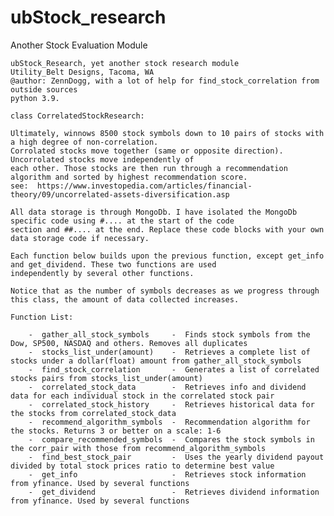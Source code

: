 # ubStock_research
Another Stock Evaluation Module

    ubStock_Research, yet another stock research module
    Utility_Belt Designs, Tacoma, WA
    @author: ZennDogg, with a lot of help for find_stock_correlation from outside sources
    python 3.9.

    class CorrelatedStockResearch:

    Ultimately, winnows 8500 stock symbols down to 10 pairs of stocks with a high degree of non-correlation.
    Corrolated stocks move together (same or opposite direction). Uncorrolated stocks move independently of
    each other. Those stocks are then run through a recommendation algorithm and sorted by highest recommendation score.
    see:  https://www.investopedia.com/articles/financial-theory/09/uncorrelated-assets-diversification.asp

    All data storage is through MongoDb. I have isolated the MongoDb specific code using #.... at the start of the code
    section and ##.... at the end. Replace these code blocks with your own data storage code if necessary.

    Each function below builds upon the previous function, except get_info and get_dividend. These two functions are used
    independently by several other functions.

    Notice that as the number of symbols decreases as we progress through this class, the amount of data collected increases.

    Function List:

        -  gather_all_stock_symbols     -  Finds stock symbols from the Dow, SP500, NASDAQ and others. Removes all duplicates
        -  stocks_list_under(amount)    -  Retrieves a complete list of stocks under a dollar(float) amount from gather_all_stock_symbols
        -  find_stock_correlation       -  Generates a list of correlated stocks pairs from stocks_list_under(amount)
        -  correlated_stock_data        -  Retrieves info and dividend data for each individual stock in the correlated stock pair
        -  correlated_stock_history     -  Retrieves historical data for the stocks from correlated_stock_data
        -  recommend_algorithm_symbols  -  Recommendation algorithm for the stocks. Returns 3 or better on a scale: 1-6
        -  compare_recommended_symbols  -  Compares the stock symbols in the corr_pair with those from recommend_algorithm_symbols
        -  find_best_stock_pair         -  Uses the yearly dividend payout divided by total stock prices ratio to determine best value
        -  get_info                     -  Retrieves stock information from yfinance. Used by several functions
        -  get_dividend                 -  Retrieves dividend information from yfinance. Used by several functions
